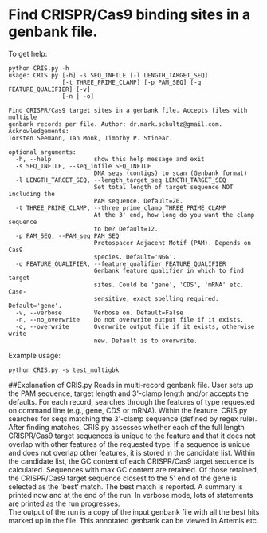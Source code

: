 # Find CRISPR/Cas9 binding sites in a genbank file. 
To get help:
```
python CRIS.py -h
usage: CRIS.py [-h] -s SEQ_INFILE [-l LENGTH_TARGET_SEQ]
               [-t THREE_PRIME_CLAMP] [-p PAM_SEQ] [-q FEATURE_QUALIFIER] [-v]
               [-n | -o]

Find CRISPR/Cas9 target sites in a genbank file. Accepts files with multiple
genbank records per file. Author: dr.mark.schultz@gmail.com. Acknowledgements:
Torsten Seemann, Ian Monk, Timothy P. Stinear.

optional arguments:
  -h, --help            show this help message and exit
  -s SEQ_INFILE, --seq_infile SEQ_INFILE
                        DNA seqs (contigs) to scan (Genbank format)
  -l LENGTH_TARGET_SEQ, --length_target_seq LENGTH_TARGET_SEQ
                        Set total length of target sequence NOT including the
                        PAM sequence. Default=20.
  -t THREE_PRIME_CLAMP, --three_prime_clamp THREE_PRIME_CLAMP
                        At the 3' end, how long do you want the clamp sequence
                        to be? Default=12.
  -p PAM_SEQ, --PAM_seq PAM_SEQ
                        Protospacer Adjacent Motif (PAM). Depends on Cas9
                        species. Default='NGG'.
  -q FEATURE_QUALIFIER, --feature_qualifier FEATURE_QUALIFIER
                        Genbank feature qualifier in which to find target
                        sites. Could be 'gene', 'CDS', 'mRNA' etc. Case-
                        sensitive, exact spelling required. Default='gene'.
  -v, --verbose         Verbose on. Default=False
  -n, --no_overwrite    Do not overwrite output file if it exists.
  -o, --overwrite       Overwrite output file if it exists, otherwise write
                        new. Default is to overwrite.
```

Example usage:
```
python CRIS.py -s test_multigbk
```

##Explanation of CRIS.py
Reads in multi-record genbank file. 
User sets up the PAM sequence, target length and 3'-clamp length and/or accepts the defaults. 
For each record, searches through the features of type requested on command line (e.g., gene, CDS or mRNA).
Within the feature, CRIS.py searches for seqs matching the 3'-clamp sequence (defined by regex rule).
After finding matches, CRIS.py assesses whether each of the full length CRISPR/Cas9 target sequences is unique to the feature and that it does not overlap with other features of the requested type.  If a sequence is unique and does not overlap other features, it is stored in the candidate list.  Within the candidate list, the GC content of each CRISPR/Cas9 target sequence is calculated.  Sequences with max GC content are retained.  Of those retained, the CRISPR/Cas9 target sequence closest to the 5' end of the gene is selected as the 'best' match.  The best match is reported.  A summary is printed now and at the end of the run.  In verbose mode, lots of statements are printed as the run progresses.  
The output of the run is a copy of the input genbank file with all the best hits marked up in the file.  This annotated genbank can be viewed in Artemis etc.  
